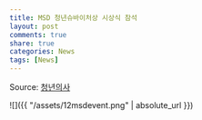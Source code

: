 ```yaml
---
title: MSD 청년슈바이처상 시상식 참석
layout: post
comments: true
share: true
categories: News
tags: [News]
---
```


Source: [청년의사](http://www.docdocdoc.co.kr/news/articleView.html?idxno=122693)

![]({{ "/assets/12msdevent.png" | absolute_url }})

